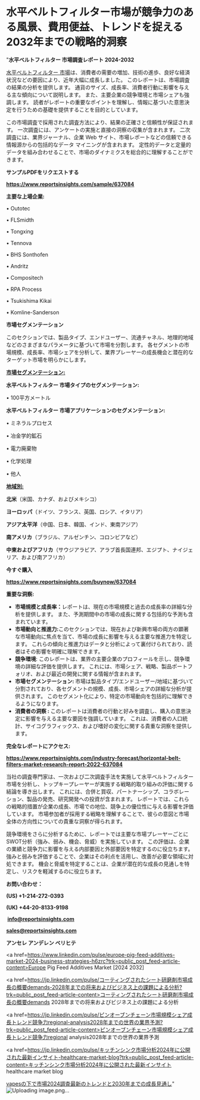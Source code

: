 # 水平ベルトフィルター市場が競争力のある風景、費用便益、トレンドを捉える2032年までの戦略的洞察

"<strong>水平ベルトフィルター 市場調査レポート 2024-2032</strong>

<a href=https://www.reportsinsights.com/sample/637084>水平ベルトフィルター 市場</a>は、消費者の需要の増加、技術の進歩、良好な経済状況などの要因により、近年大幅に成長しました。 このレポートは、市場調査の結果の分析を提供します。 通貨のサイズ、成長率、消費者行動に影響を与える主な傾向について説明します。 また、主要企業の競争環境と市場シェアも強調します。 読者がレポートの重要なポイントを理解し、情報に基づいた意思決定を行うための基礎を提供することを目的としています。

この市場調査で採用された調査方法により、結果の正確さと信頼性が保証されます。 一次調査には、アンケートの実施と直接の洞察の収集が含まれます。 二次調査には、業界ジャーナル、企業 Web サイト、市場レポートなどの信頼できる情報源からの包括的なデータ マイニングが含まれます。 定性的データと定量的データを組み合わせることで、市場のダイナミクスを総合的に理解することができます。

<strong><b>サンプルPDFをリクエストする</b></strong>

<a href=https://www.reportsinsights.com/sample/637084><strong><u>https://www.reportsinsights.com/sample/637084</u></strong></a>

<strong>主要な上場企業:</strong>

• Outotec

• FLSmidth

• Tongxing

• Tennova

• BHS Sonthofen

• Andritz

• Compositech

• RPA Process

• Tsukishima Kikai

• Komline-Sanderson

<strong>市場セグメンテーション</strong>

このセクションでは、製品タイプ、エンドユーザー、流通チャネル、地理的地域などのさまざまなパラメータに基づいて市場を分割します。 各セグメントの市場規模、成長率、市場シェアを分析して、業界プレーヤーの成長機会と潜在的なターゲット市場を明らかにします。

<strong><u>市場セグメンテーション</u></strong><strong><u>:</u></strong>

<strong>水平ベルトフィルター 市場タイプのセグメンテーション:</strong>

• 100平方メートル

<strong>水平ベルトフィルター 市場アプリケーションのセグメンテーション:</strong>

• ミネラルプロセス

• 冶金学的鉱石

• 電力廃棄物

• 化学処理

• 他人

<strong><u>地域別</u></strong><strong><u>:</u></strong>

<strong>北米</strong>（米国、カナダ、およびメキシコ）

<strong>ヨーロッパ</strong>（ドイツ、フランス、英国、ロシア、イタリア）

<strong>アジア太平洋</strong>（中国、日本、韓国、インド、東南アジア）

<strong>南アメリカ</strong>（ブラジル、アルゼンチン、コロンビアなど）

<strong>中東およびアフリカ</strong>（サウジアラビア、アラブ首長国連邦、エジプト、ナイジェリア、および南アフリカ）

<strong>今すぐ購入</strong>

<a href=https://www.reportsinsights.com/buynow/637084><strong><u>https://www.reportsinsights.com/buynow/637084</u></strong></a>

<strong>重要な洞察:</strong>
<ul>
  <li><strong>市場規模と成長率：</strong>レポートは、現在の市場規模と過去の成長率の詳細な分析を提供します。 また、予測期間中の市場の成長に関する包括的な予測も含まれています。</li>
  <li><strong>市場動向と推進力:</strong>このセクションでは、現在および新興市場の両方の顕著な市場動向に焦点を当て、市場の成長に影響を与える主要な推進力を特定します。 これらの傾向と推進力はデータと分析によって裏付けられており、読者はその影響を明確に理解できます。</li>
  <li><strong>競争環境</strong>: このレポートは、業界の主要企業のプロフィールを示し、競争環境の詳細な評価を提供します。 これには、市場シェア、戦略、製品ポートフォリオ、および最近の開発に関する情報が含まれます。</li>
  <li><strong>市場セグメンテーション: </strong>市場は製品タイプ/エンドユーザー/地域に基づいて分割されており、各セグメントの規模、成長、市場シェアの詳細な分析が提供されます。 このセグメント化により、特定の市場動向を包括的に理解できるようになります。</li>
  <li><strong>消費者の洞察 : </strong>このレポートは消費者の行動と好みを調査し、購入の意思決定に影響を与える主要な要因を強調しています。 これは、消費者の人口統計、サイコグラフィックス、および嗜好の変化に関する貴重な洞察を提供します。</li>
</ul>
<strong>完全なレポートにアクセス:</strong>

<a href=https://www.reportsinsights.com/industry-forecast/horizontal-belt-filters-market-research-report-2022-637084><strong><u><b>https://www.reportsinsights.com/industry-forecast/horizontal-belt-filters-market-research-report-2022-637084</b></u></strong></a>

当社の調査専門家は、一次および二次調査手法を実施して水平ベルトフィルター市場を分析し、トップキープレーヤーが実施する戦略的取り組みの評価に関する結論を導き出します。 これには、合併と買収、パートナーシップ、コラボレーション、製品の発売、研究開発への投資が含まれます。 レポートでは、これらの戦略的措置が企業の成長、市場での地位、競争上の優位性に与える影響を評価しています。 市場参加者が採用する戦略を理解することで、彼らの意図と市場全体の方向性についての貴重な洞察が得られます。

競争環境をさらに分析するために、レポートでは主要な市場プレーヤーごとにSWOT分析（強み、弱み、機会、脅威）を実施しています。 この評価は、企業の業績と競争力に影響を与える内部要因と外部要因を特定するのに役立ちます。 強みと弱みを評価することで、企業はその利点を活用し、改善が必要な領域に対処できます。 機会と脅威を特定することは、企業が潜在的な成長の見通しを特定し、リスクを軽減するのに役立ちます。

<strong>お問い合わせ：</strong>

<strong>(US) +1-214-272-0393</strong>

<strong>(UK) +44-20-8133-9198</strong>

<strong> </strong><a href=info@reportsinsights.com><strong><u>info@reportsinsights.com</u></strong></a>

<a href=sales@reportsinsights.com><strong><u>sales@reportsinsights.com</u></strong></a>

<strong>アンセレ アンデレン ベリヒテ</strong>

<a href=https://www.linkedin.com/pulse/europe-pig-feed-additives-market-2024-business-strategies-h6zrc?trk=public_post_feed-article-content>Europe Pig Feed Additives Market [2024 2032]</a>

<a href=https://jp.linkedin.com/pulse/コーティングされたシート研磨剤市場成長の概要demands-2028年までの将来およびビジネス上の課題による分析?trk=public_post_feed-article-content>コーティングされたシート研磨剤市場成長の概要demands 2028年までの将来およびビジネス上の課題による分析</a>

<a href=https://jp.linkedin.com/pulse/ピンオーブンチェーン市場規模シェア成長トレンド競争力regional-analysis2028年までの世界の業界予測?trk=public_post_feed-article-content>ピンオーブンチェーン市場規模シェア成長トレンド競争力regional analysis2028年までの世界の業界予測</a>

<a href=https://jp.linkedin.com/pulse/キッチンシンク市場分析2024年に公開された最新インサイト-healthcare-market-blog?trk=public_post_feed-article-content>キッチンシンク市場分析2024年に公開された最新インサイト healthcare market blog</a>

<a href=https://www.linkedin.com/pulse/vapesの下で市場2024調査最新のトレンドと2030年までの成長見通し-community-market-research-itq0e/>vapesの下で市場2024調査最新のトレンドと2030年までの成長見通し</a>"
![Uploading image.png…]()
